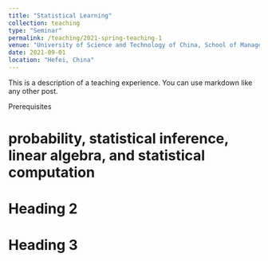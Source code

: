 ```yaml
---
title: "Statistical Learning"
collection: teaching
type: "Seminar"
permalink: /teaching/2021-spring-teaching-1
venue: "University of Science and Technology of China, School of Management"
date: 2021-09-01
location: "Hefei, China"
---
```


This is a description of a teaching experience. You can use markdown like any other post.

Prerequisites

probability, statistical inference, linear algebra, and statistical computation
======

Heading 2
======

Heading 3
======